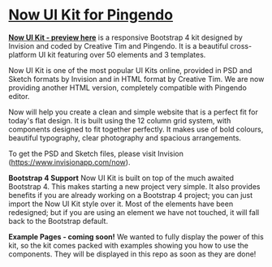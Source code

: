 # [Now UI Kit for Pingendo](https://github.com/pingendo/now-ui-kit) 


**[Now UI Kit - preview here](https://templates.pingendo.com/now-ui-kit/index.html)** is a responsive Bootstrap 4 kit designed by Invision and coded by Creative Tim and Pingendo. It is a beautiful cross-platform UI kit featuring over 50 elements and 3 templates.

Now UI Kit is one of the most popular UI Kits online, provided in PSD and Sketch formats by Invision and in HTML format by Creative Tim. We are now providing another HTML version, completely compatible with Pingendo editor.

Now will help you create a clean and simple website that is a perfect fit for today's flat design. It is built using the 12 column grid system, with components designed to fit together perfectly. It makes use of bold colours, beautiful typography, clear photography and spacious arrangements.

To get the PSD and Sketch files, please visit Invision (https://www.invisionapp.com/now).


**Bootstrap 4 Support**
Now UI Kit is built on top of the much awaited Bootstrap 4. This makes starting a new project very simple. It also provides benefits if you are already working on a Bootstrap 4 project; you can just import the Now UI Kit style over it. Most of the elements have been redesigned; but if you are using an element we have not touched, it will fall back to the Bootstrap default.

**Example Pages - coming soon!**
We wanted to fully display the power of this kit, so the kit comes packed with examples showing you how to use the components. They will be displayed in this repo as soon as they are done!
